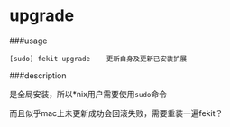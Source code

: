 upgrade
============

###usage

    [sudo] fekit upgrade    更新自身及更新已安装扩展
     
###description

是全局安装，所以*nix用户需要使用`sudo`命令

而且似乎mac上未更新成功会回滚失败，需要重装一遍fekit？
